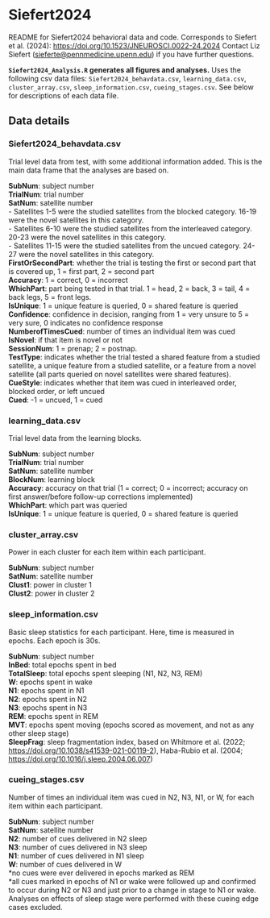 # Siefert2024

README for Siefert2024 behavioral data and code. Corresponds to Siefert et al. (2024): https://doi.org/10.1523/JNEUROSCI.0022-24.2024
Contact Liz Siefert (sieferte@pennmedicine.upenn.edu) if you have further questions.

**```Siefert2024_Analysis.R``` generates all figures and analyses.** Uses the following csv data files: ```Siefert2024_behavdata.csv```, ```learning_data.csv```, ```cluster_array.csv```, ```sleep_information.csv```, ```cueing_stages.csv```. See below for descriptions of each data file.

## Data details

### Siefert2024_behavdata.csv
Trial level data from test, with some additional information added. This is the main data frame that the analyses are based on.

**SubNum**: subject number\
**TrialNum**: trial number\
**SatNum**: satellite number\
	- Satellites 1-5 were the studied satellites from the blocked category. 16-19 were the novel satellites in this category.\
	- Satellites 6-10 were the studied satellites from the interleaved category. 20-23 were the novel satellites in this category.\
	- Satellites 11-15 were the studied satellites from the uncued category. 24-27 were the novel satellites in this category.\
**FirstOrSecondPart**: whether the trial is testing the first or second part that is covered up, 1 = first part, 2 = second part\
**Accuracy**: 1 = correct, 0 = incorrect\
**WhichPart**: part being tested in that trial. 1 = head, 2 = back, 3 = tail, 4 = back legs, 5 = front legs.\
**IsUnique**: 1 = unique feature is queried, 0 = shared feature is queried\
**Confidence**: confidence in decision, ranging from 1 = very unsure to 5 = very sure, 0 indicates no confidence response\
**NumberofTimesCued**: number of times an individual item was cued\
**IsNovel**: if that item is novel or not\
**SessionNum**: 1 = prenap; 2 = postnap.\
**TestType**: indicates whether the trial tested a shared feature from a studied satellite, a unique feature from a studied satellite, or a feature from a novel satellite (all parts queried on novel satellites were shared features).\
**CueStyle**: indicates whether that item was cued in interleaved order, blocked order, or left uncued\
**Cued**: -1 = uncued, 1 = cued

### learning_data.csv
Trial level data from the learning blocks.

**SubNum**: subject number\
**TrialNum**: trial number\
**SatNum**: satellite number\
**BlockNum**: learning block\
**Accuracy**: accuracy on that trial (1 = correct; 0 = incorrect; accuracy on first answer/before follow-up corrections implemented)\
**WhichPart**: which part was queried\
**IsUnique**: 1 = unique feature is queried, 0 = shared feature is queried

### cluster_array.csv
Power in each cluster for each item within each participant.

**SubNum**: subject number\
**SatNum**: satellite number\
**Clust1**: power in cluster 1\
**Clust2**: power in cluster 2

### sleep_information.csv
Basic sleep statistics for each participant. Here, time is measured in epochs. Each epoch is 30s.

**SubNum**: subject number\
**InBed**: total epochs spent in bed\
**TotalSleep**: total epochs spent sleeping (N1, N2, N3, REM)\
**W**: epochs spent in wake\
**N1**: epochs spent in N1\
**N2**: epochs spent in N2\
**N3**: epochs spent in N3\
**REM**: epochs spent in REM\
**MVT**: epochs spent moving (epochs scored as movement, and not as any other sleep stage)\
**SleepFrag**: sleep fragmentation index, based on Whitmore et al. (2022; https://doi.org/10.1038/s41539-021-00119-2), Haba-Rubio et al. (2004; https://doi.org/10.1016/j.sleep.2004.06.007)

### cueing_stages.csv

Number of times an individual item was cued in N2, N3, N1, or W, for each item within each participant.

**SubNum**: subject number\
**SatNum**: satellite number\
**N2**: number of cues delivered in N2 sleep\
**N3**: number of cues delivered in N3 sleep\
**N1**: number of cues delivered in N1 sleep\
**W**: number of cues delivered in W\
*no cues were ever delivered in epochs marked as REM\
*all cues marked in epochs of N1 or wake were followed up and confirmed to occur during N2 or N3 and just prior to a change in stage to N1 or wake. Analyses on effects of sleep stage were performed with these cueing edge cases excluded.

